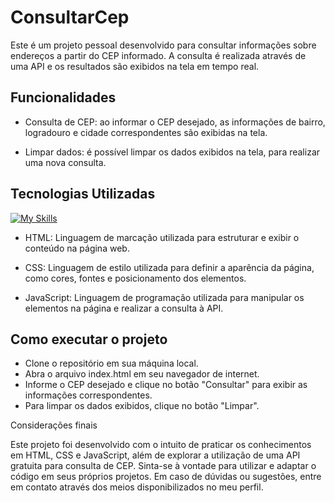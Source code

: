 
# ConsultarCep

Este é um projeto pessoal desenvolvido para consultar informações sobre endereços a partir do CEP informado. A consulta é realizada através de uma API e os resultados são exibidos na tela em tempo real.


## Funcionalidades

- Consulta de CEP: ao informar o CEP desejado, as informações de bairro, logradouro e cidade correspondentes são exibidas na tela. 

- Limpar dados: é possível limpar os dados exibidos na tela, para realizar uma nova consulta.



## Tecnologias Utilizadas

[![My Skills](https://skillicons.dev/icons?i=js,html,css)](https://skillicons.dev)

- HTML: Linguagem de marcação utilizada para estruturar e exibir o conteúdo na página web.

- CSS: Linguagem de estilo utilizada para definir a aparência da página, como cores, fontes e posicionamento dos elementos.

- JavaScript: Linguagem de programação utilizada para manipular os elementos na página e realizar a consulta à API.

## Como executar o projeto

- Clone o repositório em sua máquina local.
- Abra o arquivo index.html em seu navegador de internet.
- Informe o CEP desejado e clique no botão "Consultar" para exibir as informações correspondentes.
- Para limpar os dados exibidos, clique no botão "Limpar".

Considerações finais

Este projeto foi desenvolvido com o intuito de praticar os conhecimentos em HTML, CSS e JavaScript, além de explorar a utilização de uma API gratuita para consulta de CEP. Sinta-se à vontade para utilizar e adaptar o código em seus próprios projetos. Em caso de dúvidas ou sugestões, entre em contato através dos meios disponibilizados no meu perfil.
